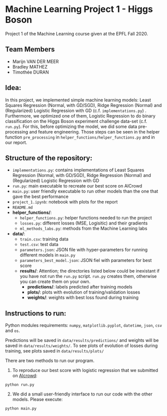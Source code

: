 # Machine Learning Project 1 - Higgs Boson
Project 1 of the Machine Learning course given at the EPFL Fall 2020. 

## Team Members
- Marijn VAN DER MEER
- Bradley MATHEZ
- Timothée DURAN

## Idea: 
In this project, we implemented simple machine learning models: Least Squares Regression (Normal, with GD/SGD), Ridge Regression (Normal) and (Regularized) Logistic Regression with GD (c.f. `implementations.py`) . Furthermore, we optimized one of them, Logistic Regression to do binary classification on the Higgs Boson experiment challenge data-set (c.f. `run.py`). For this, before optimizing the model, we did some data pre-processing and feature engineering. Those steps can be seen in the helper function `pre_processing` in `helper_functions/helper_functions.py` and in our report. 

## Structure of the repository: 
- `implementations.py`: contains implementations of Least Squares Regression (Normal, with GD/SGD), Ridge Regression (Normal) and (Regularized) Logistic Regression with GD
- `run.py`: main executable to recreate our best score on AICrowd
- `main.py`: user friendly executable to run other models than the one that gave the best performance
- `project_1.ipynb`: notebook with plots for the report
- `README.md`
- **helper_functions/**: 
	- `helper_functions.py`: helper functions needed to run the project
	- `losses.py`: different losses (MSE, Logisitic) and their gradients
	- `ml_methods_labs.py`: methods from the Machine Learning labs
- **data/**:
	- `train.csv`: training data
	- `test.csv`: test data
	- `parameters.json`: JSON file with hyper-parameters for running different models in `main.py` 
	- `parameters_best_model.json`: JSON fiel with parameters for best score
	- **results/**: Attention; the directories listed below could be inexistant if you have not run the `run.py` script. `run.py` creates them, otherwise you can create them on your own. 
		- **predictions/**: labels predicted after training models
        - **plots/**: plots with evolution of training/validation losses       
		- **weights/**: weights with best loss found during training

## Instructions to run:
Python modules requirements: `numpy`, `matplotlib.pyplot`, `datetime`, `json`, `csv` and `os`.

Predictions will be saved in `data/results/predictions/` and weights will be saved in `data/results/weights/`. To see plots of evolution of losses during training, see plots saved in `data/results/plots/`

There are two methods to run our program.

1. To reproduce our best score with logistic regression that we submitted on [AIcrowd](https://www.aicrowd.com):
```
python run.py
```

2. We did a small user-friendly interface to run our code with the other models. Please execute:
```
python main.py
``` 
